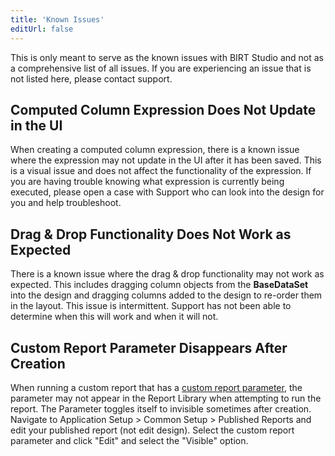 ```yaml
---
title: 'Known Issues'
editUrl: false
---
```


This is only meant to serve as the known issues with BIRT Studio and not as a comprehensive list of all issues. If you
are experiencing an issue that is not listed here, please contact support.

## Computed Column Expression Does Not Update in the UI

When creating a computed column expression, there is a known issue where the expression may not update in the UI after
it has been saved. This is a visual issue and does not affect the functionality of the expression. If you are having
trouble knowing what expression is currently being executed, please open a case with Support who can look into the
design for you and help troubleshoot.

## Drag & Drop Functionality Does Not Work as Expected

There is a known issue where the drag & drop functionality may not work as expected. This includes dragging column
objects from the **BaseDataSet** into the design and dragging columns added to the design to re-order them in the
layout. This issue is intermittent. Support has not been able to determine when this will work and when it will not.

## Custom Report Parameter Disappears After Creation

When running a custom report that has a [custom report parameter](/docs/birt-studio/advanced/custom-report-parameters),
the parameter may not appear in the Report Library when attempting to run the report. The Parameter toggles itself to
invisible sometimes after creation. Navigate to Application Setup > Common Setup > Published Reports and edit your
published report (not edit design). Select the custom report parameter and click "Edit" and select the "Visible" option.
